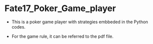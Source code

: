 # Fate17_Poker_Game_player

- This is a poker game player with strategies embbeded in the Python codes. 

- For the game rule, it can be referred to the pdf file.
